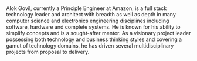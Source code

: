 ﻿---
type: guest
Title: "Alok Govil"
name: "Alok Govil"
description: "Principal Engineer at Amazon"
location: Delhi, India
website: https://www.linkedin.com/in/alokgovil/
linkedin: https://alokgovil.com/
twitter: https://twitter.com/govilalok
instagram: 
image: "../../images/guests/alok_govil.jpg"
---
#
Alok Govil, currently a Principle Engineer at Amazon, is a full stack technology leader and architect with breadth as well as depth in many computer science and electronics engineering disciplines including software, hardware and complete systems. He is known for his  ability to simplify concepts and is a sought-after mentor.  As a visionary project leader possessing both technology and business thinking styles and covering a gamut of technology domains, he has driven several multidisciplinary projects from proposal to delivery.